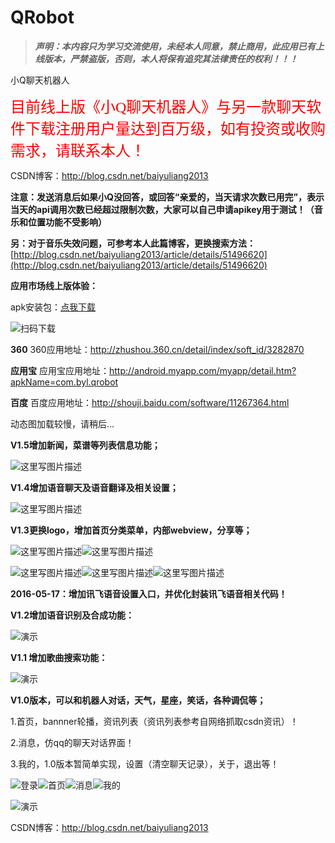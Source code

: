 # QRobot

> ***声明：本内容只为学习交流使用，未经本人同意，禁止商用，此应用已有上线版本，严禁盗版，否则，本人将保有追究其法律责任的权利！！！***

小Q聊天机器人

<font color=#ff0000 size=5 face="黑体">目前线上版《小Q聊天机器人》与另一款聊天软件下载注册用户量达到百万级，如有投资或收购需求，请联系本人！</font>

CSDN博客：http://blog.csdn.net/baiyuliang2013

**注意：发送消息后如果小Q没回答，或回答“亲爱的，当天请求次数已用完”，表示当天的api调用次数已经超过限制次数，大家可以自己申请apikey用于测试！（音乐和位置功能不受影响）**

**另：对于音乐失效问题，可参考本人此篇博客，更换搜索方法：**
[http://blog.csdn.net/baiyuliang2013/article/details/51496620](http://blog.csdn.net/baiyuliang2013/article/details/51496620)

**应用市场线上版体验：**

apk安装包：[点我下载](http://openbox.mobilem.360.cn/index/d/sid/3282870)

![扫码下载](http://img.blog.csdn.net/20160601164742841)

**360**
360应用地址：http://zhushou.360.cn/detail/index/soft_id/3282870

**应用宝**
应用宝应用地址：http://android.myapp.com/myapp/detail.htm?apkName=com.byl.qrobot

**百度**
百度应用地址：http://shouji.baidu.com/software/11267364.html

动态图加载较慢，请稍后...

**V1.5增加新闻，菜谱等列表信息功能；**

![这里写图片描述](http://img.blog.csdn.net/20160520132529305)

**V1.4增加语音聊天及语音翻译及相关设置；**

![这里写图片描述](http://img.blog.csdn.net/20160519150322237)

**V1.3更换logo，增加首页分类菜单，内部webview，分享等；**

![这里写图片描述](http://img.blog.csdn.net/20160518130602905)![这里写图片描述](http://img.blog.csdn.net/20160518130845237)

![这里写图片描述](http://img.blog.csdn.net/20160518165247328)![这里写图片描述](http://img.blog.csdn.net/20160518165259004)![这里写图片描述](http://img.blog.csdn.net/20160518171647349)

**2016-05-17：增加讯飞语音设置入口，并优化封装讯飞语音相关代码！**

**V1.2增加语音识别及合成功能：**

![演示](http://img.blog.csdn.net/20160516141620589)

**V1.1 增加歌曲搜索功能：**

![演示](http://img.blog.csdn.net/20160513140525233)

**V1.0版本，可以和机器人对话，天气，星座，笑话，各种调侃等；**

1.首页，bannner轮播，资讯列表（资讯列表参考自网络抓取csdn资讯）！

2.消息，仿qq的聊天对话界面！

3.我的，1.0版本暂简单实现，设置（清空聊天记录），关于，退出等！

![登录](http://img.blog.csdn.net/20160512180054428)![首页](http://img.blog.csdn.net/20160512180110709)![消息](http://img.blog.csdn.net/20160512180142944)![我的](http://img.blog.csdn.net/20160512180128772)

![演示](http://img.blog.csdn.net/20160512181129051)

CSDN博客：http://blog.csdn.net/baiyuliang2013
